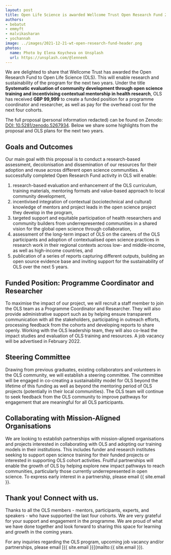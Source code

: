 ```yaml
---
layout: post
title: Open Life Science is awarded Wellcome Trust Open Research Fund 2021
authors:
- bebatut
- emmyft
- malvikasharan
- yochannah
image: ../images/2021-12-21-wt-open-research-fund-header.png
photos:
  name: Photo by Elena Koycheva on Unsplash
  url: https://unsplash.com/@lenneek
---
```


We are delighted to share that Wellcome Trust has awarded the Open Research Fund to Open Life Science (OLS). This will enable research and sustainability of the program for the next two years. Under the title **Systematic evaluation of community development through open science training and incentivising contextual mentorship in health research**, OLS has received **GBP 99,999** to create a funded position for a programme coordinator and researcher, as well as pay for the overhead cost for the next four cohorts. 

The full proposal (personal information redacted) can be found on Zenodo: [DOI: 10.5281/zenodo.5267934](https://zenodo.org/record/5267934). Below we share some highlights from the proposal and OLS plans for the next two years.

## Goals and Outcomes

Our main goal with this proposal is to conduct a research-based assessment, decolonisation and dissemination of our resources for their adoption and reuse across different open science communities. A successfully completed Open Research Fund activity in OLS will enable:

1. research-based evaluation and enhancement of the OLS curriculum, training materials, mentoring formats and value-based approach to local community development,
1. incentivised integration of contextual (sociotechnical and cultural) knowledge of mentors and project leads in the open science project they develop in the program,
1. targeted support and equitable participation of health researchers and community builders from underrepresented communities in a shared vision for the global open science through collaboration,
1. assessment of the long-term impact of OLS on the careers of the OLS participants and adoption of contextualised open science practices in research work in their regional contexts across low- and middle-income, as well as high-income countries, and
1. publication of a series of reports capturing different outputs, building an open source evidence base and inviting support for the sustainability of OLS over the next 5 years.

## Funded Position: Programme Coordinator and Researcher

To maximise the impact of our project, we will recruit a staff member to join the OLS team as a Programme Coordinator and Researcher. They will also provide administrative support such as by helping ensure transparent communication with all the stakeholders, participating in outreach efforts, processing feedback from the cohorts and developing reports to share openly. Working with the OLS leadership team, they will also co-lead the impact studies and evaluation of OLS training and resources. A job vacancy will be advertised in February 2022. 

## Steering Committee

Drawing from previous graduates, existing collaborators and volunteers in the OLS community, we will establish a steering committee. The committee will be engaged in co-creating a sustainability model for OLS beyond the lifetime of this funding as well as beyond the mentoring period of OLS projects (potentially in their local communities). The OLS team will continue to seek feedback from the OLS community to improve pathways for engagement that are meaningful for all OLS participants.

## Collaborating with Mission-Aligned Organisations

We are looking to establish partnerships with mission-aligned organisations and projects interested in collaborating with OLS and adopting our training models in their institutions. This includes funder and research institutes seeking to support open science training for their funded projects or interested in supporting OLS cohort activities. Fruitful partnerships will enable the growth of OLS by helping explore new impact pathways to reach communities, particularly those currently underrepresented in open science. To express early interest in a partnership, please email {{ site.email }}.

## Thank you! Connect with us.

Thanks to all the OLS members - mentors, participants, experts, and speakers - who have supported the last four cohorts. We are very grateful for your support and engagement in the programme. We are proud of what we have done together and look forward to sharing this space for learning and growth in the coming years.

For any inquiries regarding the OLS program, upcoming job vacancy and/or partnerships, please email [{{ site.email }}](mailto:{{ site.email }}).
